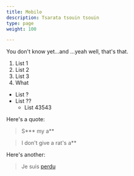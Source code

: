 ```yaml
---
title: Mobilo
description: Tsarata tsouin tsouin
type: page
weight: 100

---
```



You don't know yet...and ...yeah well, that's that.

1. List 1
2. List 2
3. List 3
  1. What

* List ?
* List ??
    * List 43543

Here's a quote:

> S*** my a**

> I don't give a rat's a**

Here's another:

> Je suis [perdu](http://perdu.com)
